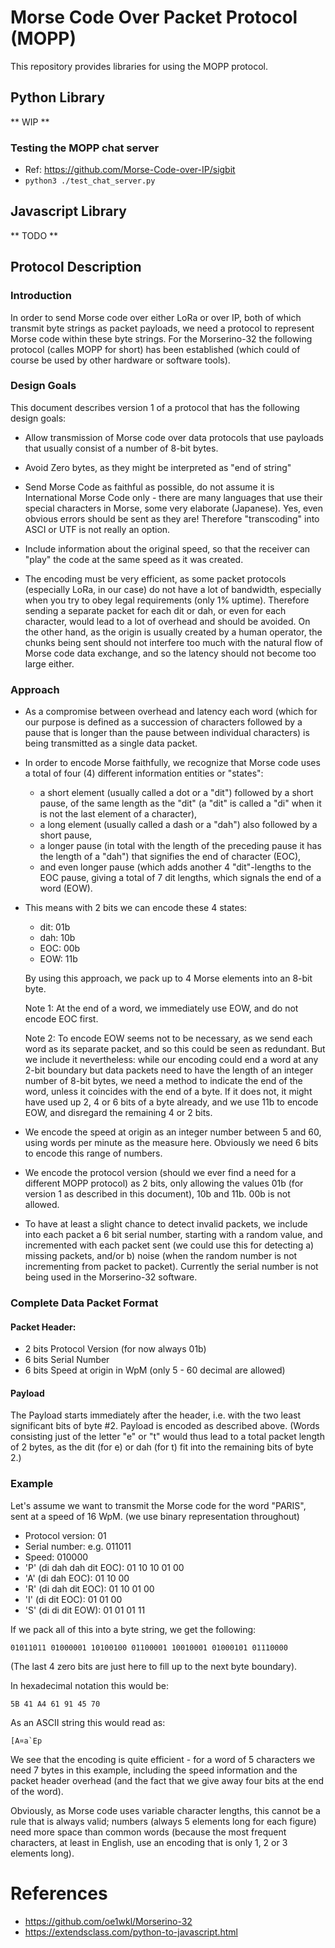 # Morse Code Over Packet Protocol (MOPP)
This repository provides libraries for using the MOPP protocol.

## Python Library
** WIP **

### Testing the MOPP chat server
+ Ref: https://github.com/Morse-Code-over-IP/sigbit
+ `python3 ./test_chat_server.py`

## Javascript Library
** TODO **


## Protocol Description

### Introduction

In order to send Morse code over either LoRa or over IP, both of which transmit byte strings as packet payloads, we need a protocol to represent Morse code within these byte strings. For the Morserino-32 the following protocol (calles MOPP for short) has been established (which could of course be used by other hardware or software tools).

### Design Goals

This document describes version 1 of a protocol that has the following design goals:

* Allow transmission of Morse code over data protocols that use payloads that usually consist of a number of 8-bit bytes.

* Avoid Zero bytes, as they might be interpreted as "end of string"

* Send Morse Code as faithful as possible, do not assume it is International Morse Code only - there are many languages that use their special characters in Morse, some very elaborate (Japanese). Yes, even obvious errors should be sent as they are! Therefore "transcoding" into ASCI or UTF is not really an option.

* Include information about the original speed, so that the receiver can "play" the code at the same speed as it was created.

* The encoding must be very efficient, as some packet protocols (especially LoRa, in our case) do not have  a lot of bandwidth, especially when you try to obey legal requirements (only 1% uptime). Therefore sending a separate packet for each dit or dah, or even for each character, would lead to a lot of overhead and should be avoided. On the other hand, as the origin is usually created by a human operator, the chunks being sent should not interfere too much with the natural flow of Morse code data exchange, and so the latency should not become too large either.

### Approach

* As a compromise between overhead and latency each word (which for our purpose is defined as a succession of characters followed by a pause that is longer than the pause between individual characters) is being transmitted as a single data packet.

* In order to encode Morse faithfully, we recognize that Morse code uses a total of four (4) different information entities or "states":
  * a short element (usually called a dot or a "dit") followed by a short pause, of the same length as the "dit" (a "dit" is called a "di" when it is not the last element of a character),
  * a long element (usually called a dash or a "dah") also followed by a short pause,
  * a longer pause (in total with the length of the preceding pause it has the length of a "dah") that signifies the end of character (EOC),
  * and even longer pause (which adds another 4 "dit"-lengths to the EOC  pause, giving a total of 7 dit lengths, which signals the end of a word (EOW).

* This means with 2 bits we can encode these 4 states:
  - dit: 01b
  - dah: 10b
  - EOC: 00b
  - EOW: 11b

  By using this approach, we pack up to 4 Morse elements into an 8-bit byte.

  Note 1: At the end of a word, we immediately use EOW, and do not encode EOC first.

  Note 2: To encode EOW seems not to be necessary, as we send each word as its separate packet, and so this could be seen as redundant. But we include it nevertheless: while our encoding could end a word at any 2-bit boundary but data packets need to have the length of an integer number of 8-bit bytes, we need a method to indicate the end of the word, unless it coincides with the end of a byte. If it does not, it might have used up 2, 4 or 6 bits of a byte already, and we use 11b to encode EOW, and disregard the remaining 4 or 2 bits.

* We encode the speed at origin as an integer number between 5 and 60, using words per minute as the measure here. Obviously we need 6 bits to encode this range of numbers.

* We encode the protocol version (should we ever find a need for a different MOPP protocol) as 2 bits, only allowing the values 01b (for version 1 as described in this document), 10b and 11b. 00b is not allowed.

* To have at least a slight chance to detect invalid packets, we include into each packet  a 6 bit serial number, starting with a random value, and incremented with each packet sent (we could use this for detecting a) missing packets, and/or b) noise (when the random number is not incrementing from packet to packet). Currently the serial number is not being used in the Morserino-32 software.

### Complete Data Packet Format

#### Packet Header:
  - 2 bits Protocol Version (for now always 01b)
  - 6 bits Serial Number
  - 6 bits Speed at origin in WpM (only 5 - 60 decimal are allowed)

#### Payload
The Payload starts immediately after the header, i.e. with the two least significant bits of byte #2. Payload is encoded as described above. (Words consisting just of the letter "e" or "t" would thus lead to a total packet length of 2 bytes, as the dit (for e) or dah (for t) fit into the remaining bits of byte 2.)

### Example

Let's assume we want to transmit the Morse code for the word "PARIS", sent at a speed of 16 WpM. (we use binary representation throughout)

- Protocol version: 01
- Serial number: e.g. 011011
- Speed: 010000
- 'P' (di dah dah dit EOC): 01 10 10 01 00
- 'A' (di dah EOC): 01 10 00
- 'R' (di dah dit EOC): 01 10 01 00
- 'I' (di dit EOC): 01 01 00
- 'S' (di di dit EOW): 01 01 01 11

If we pack all of this into a byte string, we get the following:

`01011011 01000001 10100100 01100001 10010001 01000101 01110000`

(The last 4 zero bits are just here to fill up to the next byte boundary).

In hexadecimal notation this would be:

`5B 41 A4 61 91 45 70`

As an ASCII string this would read as:

```
[A¤a`Ep
```
We see that the encoding is quite efficient - for a word of 5  characters we need 7 bytes in this example, including the speed information and the packet header overhead (and the fact that we give away four bits at the end of the word).

Obviously, as Morse code uses variable character lengths, this cannot be  a rule that is always valid; numbers (always 5 elements long for each figure) need more space than common words (because the most frequent characters, at least in English, use an encoding that is only 1, 2 or 3 elements long).


# References
- https://github.com/oe1wkl/Morserino-32
- https://extendsclass.com/python-to-javascript.html